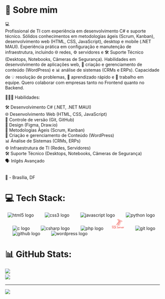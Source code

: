 # 👤 Sobre mim 

💻 <br>
Profissional de TI com experiência em desenvolvimento C# e suporte técnico. Sólidos conhecimentos em metodologias ágeis (Scrum, Kanban), desenvolvimento web (HTML, CSS, JavaScript), desktop e mobile (.NET MAUI). Experiência prática em configuração e manutenção de infraestrutura, incluindo 🌐 redes, ⚙️ servidores e 🛠️ Suporte Técnico (Desktops, Notebooks, Câmeras de Segurança). Habilidades em desenvolvimento de aplicações web, 📝 criação e gerenciamento de conteúdo (WordPress) e 📊 análise de sistemas (CRMs e ERPs). Capacidade de 💡 resolução de problemas, 🚀 aprendizado rápido e 🤝 trabalho em equipe. Quero colaborar com empresas tanto no Frontend quanto no Backend.<br>

👨🏼‍💻 Habilidades:<br>

🛠️ Desenvolvimento C# (.NET, .NET MAUI)<br>
🌐 Desenvolvimento Web (HTML, CSS, JavaScript)<br>
💾 Controle de versão (Git, GitHub)<br>
🎨 Design (Figma, Draw.io)<br>
🚀 Metodologias Ágeis (Scrum, Kanban)<br>
📝 Criação e gerenciamento de Conteúdo (WordPress)<br>
📊 Ánalise de Sistemas (CRMs, ERPs)<br>
⚙️ Infraestrutura de TI (Redes, Servidores)<br>
🛠️ Suporte Técnico (Desktops, Notebooks, Câmeras de Segurança)<br>
🗣️ Inlgês Avançado<br>
<br>

📍 - Brasília, DF

# 💻 Tech Stack:
<div align="left">
  <img src="https://cdn.jsdelivr.net/gh/devicons/devicon/icons/html5/html5-original.svg" height="40" alt="html5 logo"/>
  <img width="12" />
  <img src="https://cdn.jsdelivr.net/gh/devicons/devicon/icons/css3/css3-original.svg" height="40" alt="css3 logo"/>
  <img width="12" />
  <img src="https://cdn.jsdelivr.net/gh/devicons/devicon/icons/javascript/javascript-original.svg" height="40" alt="javascript logo"/>
  <img width="12" />
  <img src="https://cdn.jsdelivr.net/gh/devicons/devicon/icons/python/python-original.svg" height="40" alt="python logo"/>
  <img width="12" />
  <img src="https://cdn.jsdelivr.net/gh/devicons/devicon/icons/c/c-original.svg" height="40" alt="c logo"/>
  <img width="12" />
  <img src="https://cdn.jsdelivr.net/gh/devicons/devicon/icons/csharp/csharp-original.svg" height="40" alt="csharp logo"/>
  <img width="12" />
  <img src="https://cdn.jsdelivr.net/gh/devicons/devicon/icons/php/php-original.svg" height="40" alt="php logo"/>
  <img width="12" />
  <img src="https://github.com/devicons/devicon/blob/v2.16.0/icons/microsoftsqlserver/microsoftsqlserver-plain-wordmark.svg" height="40" alt="sql logo"/>
  <img width="12" />
  <img src="https://cdn.jsdelivr.net/gh/devicons/devicon/icons/git/git-original.svg" height="40" alt="git logo"/>
  <img width="12" />
  <img src="https://cdn.jsdelivr.net/gh/devicons/devicon/icons/github/github-original.svg" height="40" alt="github logo" color="white"/>
  <img width="12" />
  <img src="https://cdn.jsdelivr.net/gh/devicons/devicon/icons/wordpress/wordpress-original.svg" height="40" alt="wordpress logo"/>
</div>

# 📊 GitHub Stats:
![](https://github-readme-streak-stats.herokuapp.com/?user=RaphaelLins6&theme=gruvbox&hide_border=true)<br/>
![](https://github-readme-stats.vercel.app/api/top-langs/?username=RaphaelLins6&theme=gruvbox&hide_border=true&include_all_commits=true&count_private=true&layout=compact)

---
<div align="left">
  <img align="left" height="200" src="https://i.giphy.com/media/v1.Y2lkPTc5MGI3NjExaGo1bnJ0MXZ4MGFvNTB4NjBrMmcyeWZmY3dhamxlNjByMjQzanZheSZlcD12MV9pbnRlcm5hbF9naWZfYnlfaWQmY3Q9Zw/NTMgE8owWM0q7iTKzx/giphy.gif"/>
</div>
